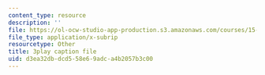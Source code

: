 ```yaml
---
content_type: resource
description: ''
file: https://ol-ocw-studio-app-production.s3.amazonaws.com/courses/15-071-the-analytics-edge-spring-2017/d3ea32dbdcd558e69adca4b2057b3c00_dDHsLmwd9No.vtt
file_type: application/x-subrip
resourcetype: Other
title: 3play caption file
uid: d3ea32db-dcd5-58e6-9adc-a4b2057b3c00
---
```

